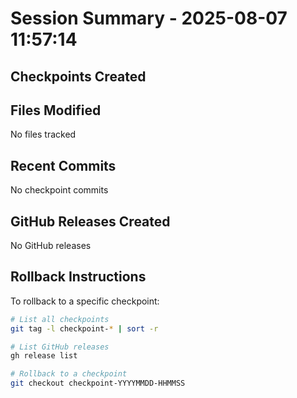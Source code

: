 # Session Summary - 2025-08-07 11:57:14

## Checkpoints Created


## Files Modified
No files tracked

## Recent Commits
No checkpoint commits

## GitHub Releases Created
No GitHub releases

## Rollback Instructions
To rollback to a specific checkpoint:
```bash
# List all checkpoints
git tag -l checkpoint-* | sort -r

# List GitHub releases
gh release list

# Rollback to a checkpoint
git checkout checkpoint-YYYYMMDD-HHMMSS
```
